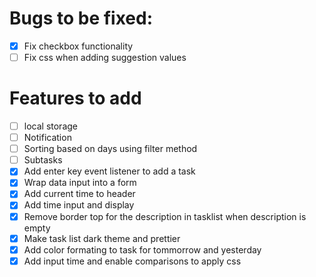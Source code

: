 # Bugs to be fixed:
- [x] Fix checkbox functionality
- [ ] Fix css when adding suggestion values

# Features to add
- [ ] local storage
- [ ] Notification
- [ ] Sorting based on days using filter method
- [ ] Subtasks
- [x] Add enter key event listener to add a task
- [x] Wrap data input into a form
- [x] Add current time to header
- [x] Add time input and display
- [x] Remove border top for the description in tasklist when description is empty
- [x] Make task list dark theme and prettier
- [x] Add color formating to task for tommorrow and yesterday
- [x] Add input time and enable comparisons to apply css

